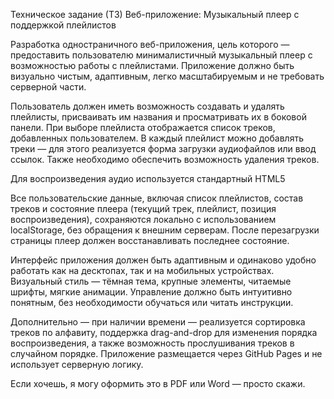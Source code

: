 Техническое задание (ТЗ)
Веб-приложение: Музыкальный плеер с поддержкой плейлистов

Разработка одностраничного веб-приложения, цель которого — предоставить пользователю минималистичный музыкальный плеер с возможностью работы с плейлистами. Приложение должно быть визуально чистым, адаптивным, легко масштабируемым и не требовать серверной части.

Пользователь должен иметь возможность создавать и удалять плейлисты, присваивать им названия и просматривать их в боковой панели. При выборе плейлиста отображается список треков, добавленных пользователем. В каждый плейлист можно добавлять треки — для этого реализуется форма загрузки аудиофайлов или ввод ссылок. Также необходимо обеспечить возможность удаления треков.

Для воспроизведения аудио используется стандартный HTML5 <audio> элемент. Интерфейс должен содержать панель управления воспроизведением: кнопки «воспроизвести/пауза», «следующий» и «предыдущий» трек, визуальный прогресс-бар с индикацией текущего времени и оставшегося времени трека. Визуально отображается название текущего трека и, при наличии, его обложка.

Все пользовательские данные, включая список плейлистов, состав треков и состояние плеера (текущий трек, плейлист, позиция воспроизведения), сохраняются локально с использованием localStorage, без обращения к внешним серверам. После перезагрузки страницы плеер должен восстанавливать последнее состояние.

Интерфейс приложения должен быть адаптивным и одинаково удобно работать как на десктопах, так и на мобильных устройствах. Визуальный стиль — тёмная тема, крупные элементы, читаемые шрифты, мягкие анимации. Управление должно быть интуитивно понятным, без необходимости обучаться или читать инструкции.

Дополнительно — при наличии времени — реализуется сортировка треков по алфавиту, поддержка drag-and-drop для изменения порядка воспроизведения, а также возможность прослушивания треков в случайном порядке. Приложение размещается через GitHub Pages и не использует серверную логику.

Если хочешь, я могу оформить это в PDF или Word — просто скажи.
